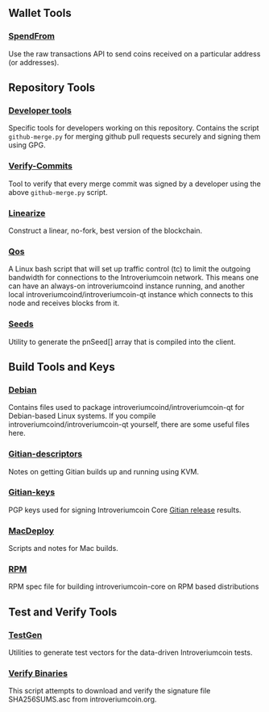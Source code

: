 Wallet Tools
---------------------

### [SpendFrom](/contrib/spendfrom) ###

Use the raw transactions API to send coins received on a particular
address (or addresses).

Repository Tools
---------------------

### [Developer tools](/contrib/devtools) ###
Specific tools for developers working on this repository.
Contains the script `github-merge.py` for merging github pull requests securely and signing them using GPG.

### [Verify-Commits](/contrib/verify-commits) ###
Tool to verify that every merge commit was signed by a developer using the above `github-merge.py` script.

### [Linearize](/contrib/linearize) ###
Construct a linear, no-fork, best version of the blockchain.

### [Qos](/contrib/qos) ###

A Linux bash script that will set up traffic control (tc) to limit the outgoing bandwidth for connections to the Introveriumcoin network. This means one can have an always-on introveriumcoind instance running, and another local introveriumcoind/introveriumcoin-qt instance which connects to this node and receives blocks from it.

### [Seeds](/contrib/seeds) ###
Utility to generate the pnSeed[] array that is compiled into the client.

Build Tools and Keys
---------------------

### [Debian](/contrib/debian) ###
Contains files used to package introveriumcoind/introveriumcoin-qt
for Debian-based Linux systems. If you compile introveriumcoind/introveriumcoin-qt yourself, there are some useful files here.

### [Gitian-descriptors](/contrib/gitian-descriptors) ###
Notes on getting Gitian builds up and running using KVM.

### [Gitian-keys](/contrib/gitian-keys)
PGP keys used for signing Introveriumcoin Core [Gitian release](/doc/release-process.md) results.

### [MacDeploy](/contrib/macdeploy) ###
Scripts and notes for Mac builds. 

### [RPM](/contrib/rpm) ###
RPM spec file for building introveriumcoin-core on RPM based distributions

Test and Verify Tools 
---------------------

### [TestGen](/contrib/testgen) ###
Utilities to generate test vectors for the data-driven Introveriumcoin tests.

### [Verify Binaries](/contrib/verifybinaries) ###
This script attempts to download and verify the signature file SHA256SUMS.asc from introveriumcoin.org.

